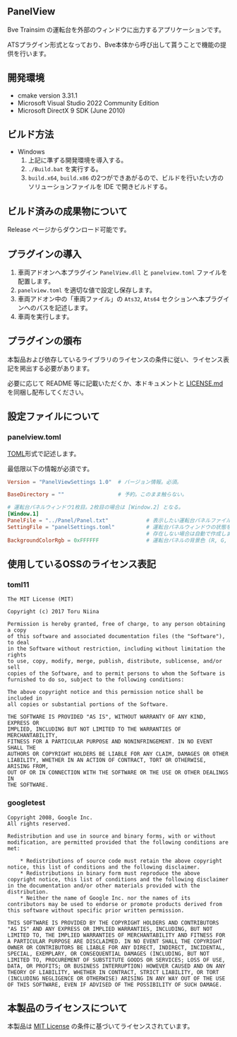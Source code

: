 ﻿## PanelView

Bve Trainsim の運転台を外部のウィンドウに出力するアプリケーションです。

ATSプラグイン形式となっており、Bve本体から呼び出して貰うことで機能の提供を行います。

## 開発環境

* cmake version 3.31.1
* Microsoft Visual Studio 2022 Community Edition
* Microsoft DirectX 9 SDK (June 2010) 

## ビルド方法

* Windows 
  1. 上記に準ずる開発環境を導入する。
  1. `./Build.bat` を実行する。
  1. `build.x64`, `build.x86` の2つができあがるので、ビルドを行いたい方のソリューションファイルを IDE で開きビルドする。

## ビルド済みの成果物について

Release ページからダウンロード可能です。

## プラグインの導入

1. 車両アドオンへ本プラグイン `PanelView.dll` と `panelview.toml` ファイルを配置します。
1. `panelview.toml` を適切な値で設定し保存します。
1. 車両アドオン中の「車両ファイル」の `Ats32`, `Ats64` セクションへ本プラグインへのパスを記述します。
1. 車両を実行します。

## プラグインの頒布

本製品および依存しているライブラリのライセンスの条件に従い、ライセンス表記を掲出する必要があります。

必要に応じて README 等に記載いただくか、本ドキュメントと [LICENSE.md](./LUCENSE.md) を同梱し配布してください。


## 設定ファイルについて

### panelview.toml

[TOML](https://ja.wikibooks.org/wiki/Toml)形式で記述します。

最低限以下の情報が必須です。

```toml
Version = "PanelViewSettings 1.0"  # バージョン情報。必須。

BaseDirectory = ""                 # 予約。このまま触らない。

# 運転台パネルウィンドウ1枚目。2枚目の場合は [Window.2] となる。
[Window.1] 
PanelFile = "../Panel/Panel.txt"            # 表示したい運転台パネルファイルへのパス
SettingFile = "panelSettings.toml"          # 運転台パネルウィンドウの状態を保存するファイルへのパス。
                                            # 存在しない場合は自動で作成します。
BackgroundColorRgb = 0xFFFFFF               # 運転台パネルの背景色 (R, G, B)
```

## 使用しているOSSのライセンス表記

### toml11

```text
The MIT License (MIT)

Copyright (c) 2017 Toru Niina

Permission is hereby granted, free of charge, to any person obtaining a copy
of this software and associated documentation files (the "Software"), to deal
in the Software without restriction, including without limitation the rights
to use, copy, modify, merge, publish, distribute, sublicense, and/or sell
copies of the Software, and to permit persons to whom the Software is
furnished to do so, subject to the following conditions:

The above copyright notice and this permission notice shall be included in
all copies or substantial portions of the Software.

THE SOFTWARE IS PROVIDED "AS IS", WITHOUT WARRANTY OF ANY KIND, EXPRESS OR
IMPLIED, INCLUDING BUT NOT LIMITED TO THE WARRANTIES OF MERCHANTABILITY,
FITNESS FOR A PARTICULAR PURPOSE AND NONINFRINGEMENT. IN NO EVENT SHALL THE
AUTHORS OR COPYRIGHT HOLDERS BE LIABLE FOR ANY CLAIM, DAMAGES OR OTHER
LIABILITY, WHETHER IN AN ACTION OF CONTRACT, TORT OR OTHERWISE, ARISING FROM,
OUT OF OR IN CONNECTION WITH THE SOFTWARE OR THE USE OR OTHER DEALINGS IN
THE SOFTWARE.
```

### googletest

```text
Copyright 2008, Google Inc.
All rights reserved.

Redistribution and use in source and binary forms, with or without
modification, are permitted provided that the following conditions are
met:

    * Redistributions of source code must retain the above copyright
notice, this list of conditions and the following disclaimer.
    * Redistributions in binary form must reproduce the above
copyright notice, this list of conditions and the following disclaimer
in the documentation and/or other materials provided with the
distribution.
    * Neither the name of Google Inc. nor the names of its
contributors may be used to endorse or promote products derived from
this software without specific prior written permission.

THIS SOFTWARE IS PROVIDED BY THE COPYRIGHT HOLDERS AND CONTRIBUTORS
"AS IS" AND ANY EXPRESS OR IMPLIED WARRANTIES, INCLUDING, BUT NOT
LIMITED TO, THE IMPLIED WARRANTIES OF MERCHANTABILITY AND FITNESS FOR
A PARTICULAR PURPOSE ARE DISCLAIMED. IN NO EVENT SHALL THE COPYRIGHT
OWNER OR CONTRIBUTORS BE LIABLE FOR ANY DIRECT, INDIRECT, INCIDENTAL,
SPECIAL, EXEMPLARY, OR CONSEQUENTIAL DAMAGES (INCLUDING, BUT NOT
LIMITED TO, PROCUREMENT OF SUBSTITUTE GOODS OR SERVICES; LOSS OF USE,
DATA, OR PROFITS; OR BUSINESS INTERRUPTION) HOWEVER CAUSED AND ON ANY
THEORY OF LIABILITY, WHETHER IN CONTRACT, STRICT LIABILITY, OR TORT
(INCLUDING NEGLIGENCE OR OTHERWISE) ARISING IN ANY WAY OUT OF THE USE
OF THIS SOFTWARE, EVEN IF ADVISED OF THE POSSIBILITY OF SUCH DAMAGE.
```

## 本製品のライセンスについて

本製品は [MIT License](./LICENSE.md) の条件に基づいてライセンスされています。
